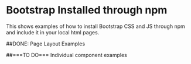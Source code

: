 # Bootstrap Installed through npm
This shows examples of how to install Bootstrap CSS and JS through npm and include it in your local html pages.

##DONE:
Page Layout Examples

##===TO DO===
Individual component examples
